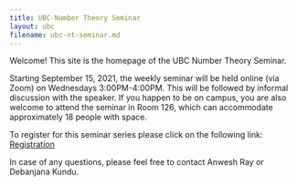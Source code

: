 ```yaml
---
title: UBC-Number Theory Seminar
layout: ubc
filename: ubc-nt-seminar.md
--- 
```


Welcome! This site is the homepage of the UBC Number Theory Seminar.

Starting September 15, 2021, the weekly seminar will be held online (via Zoom) on Wednesdays 3:00PM-4:00PM.
This will be followed by informal discussion with the speaker.
If you happen to be on campus, you are also welcome to attend the seminar in Room 126, which can accommodate approximately 18 people with space.

To register for this seminar series please click on the following link: [Registration](https://ubc.zoom.us/meeting/register/u5Yrfu2sqTkoH9AqIzq7m7896a2yg2A6BlSe)

In case of any questions, please feel free to contact Anwesh Ray or Debanjana Kundu.
